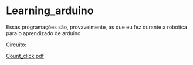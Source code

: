# Learning_arduino


Essas programações são, provavelmente, as que eu fez durante a robótica para o aprendizado de arduino 



Circuito:


[Count_click.pdf](https://github.com/abacaxin/Learning_arduino/files/11184543/Count_click.pdf)
